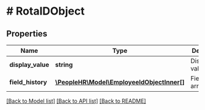# # RotaIDObject

## Properties

Name | Type | Description | Notes
------------ | ------------- | ------------- | -------------
**display_value** | **string** | DisplayValue value | [optional]
**field_history** | [**\PeopleHR\Model\EmployeeIdObjectInner[]**](EmployeeIdObjectInner.md) | FieldHistory array list | [optional]

[[Back to Model list]](../../README.md#models) [[Back to API list]](../../README.md#endpoints) [[Back to README]](../../README.md)
